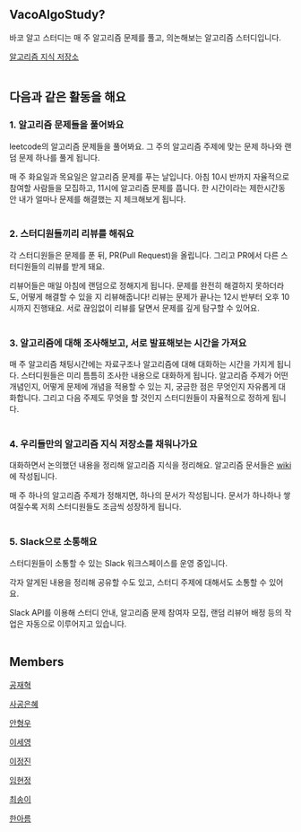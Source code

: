 ## VacoAlgoStudy?

바코 알고 스터디는 매 주 알고리즘 문제를 풀고, 의논해보는 알고리즘 스터디입니다.

[알고리즘 지식 저장소](https://github.com/vaco-algo/vaco-algo-study/wiki)
<br>
<br>

## 다음과 같은 활동을 해요

### 1. 알고리즘 문제들을 풀어봐요

leetcode의 알고리즘 문제들을 풀어봐요. 그 주의 알고리즘 주제에 맞는 문제 하나와 랜덤 문제 하나를 풀게 됩니다.

매 주 화요일과 목요일은 알고리즘 문제를 푸는 날입니다. 아침 10시 반까지 자율적으로 참여할 사람들을 모집하고, 11시에 알고리즘 문제를 풉니다. 한 시간이라는 제한시간동안 내가 얼마나 문제를 해결했는 지 체크해보게 됩니다.
<br>
<br>

### 2. 스터디원들끼리 리뷰를 해줘요

각 스터디원들은 문제를 푼 뒤, PR(Pull Request)을 올립니다. 그리고 PR에서 다른 스터디원들의 리뷰를 받게 돼요. 

리뷰어들은 매일 아침에 랜덤으로 정해지게 됩니다. 문제를 완전히 해결하지 못하더라도, 어떻게 해결할 수 있을 지 리뷰해줍니다! 리뷰는 문제가 끝나는 12시 반부터 오후 10시까지 진행돼요. 서로 끊임없이 리뷰를 달면서 문제를 깊게 탐구할 수 있어요.
<br>
<br>

### 3. 알고리즘에 대해 조사해보고, 서로 발표해보는 시간을 가져요

매 주 알고리즘 채팅시간에는 자료구조나 알고리즘에 대해 대화하는 시간을 가지게 됩니다. 스터디원들은 미리 틈틈히 조사한 내용으로 대화하게 됩니다. 알고리즘 주제가 어떤 개념인지, 어떻게 문제에 개념을 적용할 수 있는 지, 궁금한 점은 무엇인지 자유롭게 대화합니다. 그리고 다음 주제도 무엇을 할 것인지 스터디원들이 자율적으로 정하게 됩니다.
<br>
<br>

### 4. 우리들만의 알고리즘 지식 저장소를 채워나가요

대화하면서 논의했던 내용을 정리해 알고리즘 지식을 정리해요. 알고리즘 문서들은 [wiki](https://github.com/vaco-algo/vaco-algo-study/wiki)에 작성됩니다.

매 주 하나의 알고리즘 주제가 정해지면, 하나의 문서가 작성됩니다. 문서가 하나하나 쌓여질수록 저희 스터디원들도 조금씩 성장하게 됩니다.
<br>
<br>

### 5. Slack으로 소통해요

스터디원들이 소통할 수 있는 Slack 워크스페이스를 운영 중입니다. 

각자 알게된 내용을 정리해 공유할 수도 있고, 스터디 주제에 대해서도 소통할 수 있어요.

Slack API를 이용해 스터디 안내, 알고리즘 문제 참여자 모집, 랜덤 리뷰어 배정 등의 작업은 자동으로 이루어지고 있습니다.
<br>
<br>

## Members

[공재혁](https://github.com/ponjaehyeok)

[사공은혜](https://github.com/eunhye210)

[안형우](https://github.com/rktnsinger)

[이세영](https://github.com/tpdud406)

[이정진](https://github.com/pinomad)

[임현정](https://github.com/h-alex2)

[최송이](https://github.com/ssong-yi)

[한아름](https://github.com/hanryu1109)
